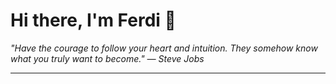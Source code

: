 <h1>Hi there, I'm Ferdi 👋</h1>

<p><em>
  "Have the courage to follow your heart and intuition. They somehow know what you truly want to become." — Steve Jobs
</em></p>

---
